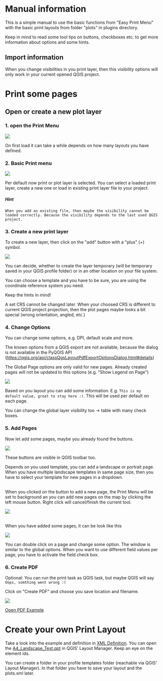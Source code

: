 # Manual information

This is a simple manual to use the basic functions from "Easy Print Menu" with the basic print layouts from folder "plots" in plugins directory.

Keep in mind to read some tool tips on buttons, checkboxes etc. to get more information about options and some hints.

## Import information
When you change visibilities in you print layer, then this visibility options will only work in your current opened QGIS project.

# Print some pages

## Open or create a new plot layer

### 1. open the Print Menu
![](./images/1_open_menu.png)

On first load it can take a while depends on how many layouts you have defined.

### 2. Basic Print menu

![](./images/basic_menu.png)

Per default now print or plot layer is selected.
You can select a loaded print layer, create a new one or load in existing print layer file to your project.

##### Hint
```
When you add an existing file, then maybe the visibility cannot be loaded correctly. Because the visibility depends to the last used QGIS project.
```


### 3. Create a new print layer

To create a new layer, then click on the "add" button with a "plus" (+) symbol.


![](./images/create_new_layer.png)

You can decide, whether to create the layer temporary (will be temporary saved in your QGIS profile folder) or in an other location on your file system.

You can choose a template and you have to be sure, you are using the coordinate reference system you need.

Keep the hints in mind!

A set CRS cannot be changed later.
When your choosed CRS is different to current QGIS project projection, then the plot pages maybe looks a bit special (wrong orientation, angled, etc.)


### 4. Change Options

You can change some options, e.g. DPI, default scale and more.

The known options from a QGIS export are not available, because the dialog is not available in the PyQGIS API (https://qgis.org/api/classQgsLayoutPdfExportOptionsDialog.html#details)

The Global Page options are only valid for new pages. Already created pages will not be updated to this options (e.g. "Show Legend on Page")

![](./images/layout_selected_or_created.png)


Based on you layout you can add some information.
E.g. `This is my default value, great to stay here :)`. This will be used per default on each page.

You can change the global layer visibility too -> table with many check boxes.


### 5. Add Pages
Now let add some pages, maybe you already found the buttons.

![](./images/add_pages.png)

These buttons are visible in QGIS toolbar too.

Depends on you used template, you can add a landscape or portrait page.
When you have multiple landscape templates in same page size, then you have to select your template for new pages in a dropdown.


<br>
When you clicked on the button to add a new page, the Print Menu will be set to background an you can add new pages on the map by clicking the left mouse button. Right click will cancel/finish the current tool.

![](./images/add_page_canvas.png)

<br>
When you have added some pages, it can be look like this

![](./images/add_pages_result.png)


You can double click on a page and change some option. The window is similar to the global options.
When you want to use different field values per page, you have to activate the field check box.


### 6. Create PDF

Optional: You can run the print task as QGIS task, but maybe QGIS will say `Oops, somthing went wrong :(`

Click on "Create PDF" and choose you save location and filename.

![](./images/create_pdf.png)


[Open PDF Example](./project/example_print_layer.pdf)

# Create your own Print Layout

Take a look into the example and definition in [XML Definition](./../templates/plots/public/plots.xml).
You can open the [A4_Landscape_Test.qpt](./../templates/plots/public/A4_Landscape_Test.qpt) in QGIS' Layout Manager.
Keep an eye on the element ids.

You can create a folder in your profile templates folder (reachable via QGIS' Layout Manager).
In that folder you have to save your layout and the plots.xml later.